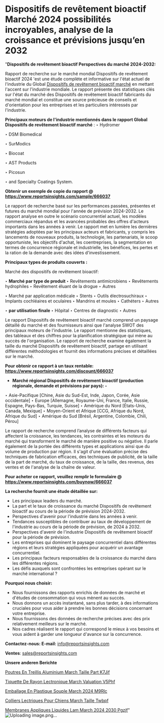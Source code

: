 # Dispositifs de revêtement bioactif Marché 2024 possibilités incroyables, analyse de la croissance et prévisions jusqu’en 2032

"<strong>Dispositifs de revêtement bioactif Perspectives du marché 2024-2032:</strong>

Rapport de recherche sur le marché mondial Dispositifs de revêtement bioactif 2024 'est une étude complète et informative sur l'état actuel de l'industrie du Global <a href=https://www.reportsinsights.com/sample/666037>Dispositifs de revêtement bioactif marché</a> en mettant l'accent sur l'industrie mondiale. Le rapport présente des statistiques clés sur l'état du marché des Dispositifs de revêtement bioactif fabricants du marché mondial et constitue une source précieuse de conseils et d'orientation pour les entreprises et les particuliers intéressés par l'industrie.

<strong>Principaux moteurs de l'industrie mentionnés dans le rapport Global Dispositifs de revêtement bioactif marché</strong> :
‣ Hydromer

‣ DSM Biomedical

‣ SurModics

‣ Biocoat

‣ AST Products

‣ Picosun

‣ and Specialty Coatings System.

<strong>Obtenir un exemple de copie du rapport @ <a href=https://www.reportsinsights.com/sample/666037>https://www.reportsinsights.com/sample/666037</a></strong>

Le rapport de recherche basé sur les performances passées, présentes et futures du marché mondial pour l'année de prévision 2024-2032. Le rapport analyse en outre le scénario concurrentiel actuel, les modèles commerciaux répandus et les avancées probables des offres d'acteurs importants dans les années à venir. Le rapport met en lumière les dernières stratégies adoptées par les principaux acteurs et fabricants, y compris les lancements de nouveaux produits, la technologie, les partenariats, le scoop opportuniste, les objectifs d'achat, les coentreprises, la segmentation en termes de concurrence régionale et industrielle, les bénéfices, les pertes et la ration de la demande avec des idées d'investissement.

<strong>Principaux types de produits couverts :</strong>

Marché des dispositifs de revêtement bioactif:

‣  <strong> Marché par type de produit </strong>
‣ Revêtements antimicrobiens
‣ Revêtements hydrophiles
‣ Revêtement éluant de la drogue
‣ Autres

‣  Marché par application médicale
‣ Stents
‣ Outils électrosuchiraux
‣ Implants cochléaires et oculaires
‣ Mandrins et moules
‣ Cathéters
‣ Autres

‣  <strong> par utilisation finale </strong>
‣ Hôpital
‣ Centres de diagnostic
‣ Autres

Le rapport Dispositifs de revêtement bioactif marché comprend un paysage détaillé du marché et des fournisseurs ainsi que l'analyse SWOT des principaux moteurs de l'industrie. Le rapport mentionne des statistiques, des tableaux et des chiffres pour la planification stratégique qui mène au succès de l'organisation. Le rapport de recherche examine également la taille du marché Dispositifs de revêtement bioactif, partage en utilisant différentes méthodologies et fournit des informations précises et détaillées sur le marché.

<strong>Pour obtenir ce rapport à un taux rentable: <a href=https://www.reportsinsights.com/discount/666037>https://www.reportsinsights.com/discount/666037</a></strong>
<ul>
  <li><strong>Marché régional Dispositifs de revêtement bioactif (production régionale, demande et prévisions par pays): -</strong></li>
</ul>
‣ Asie-Pacifique [Chine, Asie du Sud-Est, Inde, Japon, Corée, Asie occidentale]
‣ Europe [Allemagne, Royaume-Uni, France, Italie, Russie, Espagne, Pays-Bas, Turquie, Suisse]
‣ Amérique du Nord [États-Unis, Canada, Mexique]
‣ Moyen-Orient et Afrique [CCG, Afrique du Nord, Afrique du Sud]
‣ Amérique du Sud [Brésil, Argentine, Colombie, Chili, Pérou]

Le rapport de recherche comprend l’analyse de différents facteurs qui affectent la croissance, les tendances, les contraintes et les moteurs du marché qui transforment le marché de manière positive ou négative. Il parle également de la portée des différents types et applications ainsi que du volume de production par région. Il s'agit d'une évaluation précise des techniques de fabrication efficaces, des techniques de publicité, de la taille de la part de marché, du taux de croissance, de la taille, des revenus, des ventes et de l'analyse de la chaîne de valeur.

<strong>Pour acheter ce rapport, veuillez remplir le formulaire @   <a href=https://www.reportsinsights.com/buynow/666037>https://www.reportsinsights.com/buynow/666037</a></strong>

<strong>La recherche fournit une étude détaillée sur:</strong>
<ul>
  <li>Les principaux leaders du marché.</li>
  <li>La part et le taux de croissance du marché Dispositifs de revêtement bioactif au cours de la période de prévision 2024-2032.</li>
  <li>Perspectives d'avenir pour l'industrie dans les années à venir.</li>
  <li>Tendances susceptibles de contribuer au taux de développement de l'industrie au cours de la période de prévision, de 2024 à 2032.</li>
  <li>Perspectives d'avenir de l'industrie Dispositifs de revêtement bioactif pour la période de prévision.</li>
  <li>Les entreprises qui dominent le paysage concurrentiel dans différentes régions et leurs stratégies appliquées pour acquérir un avantage concurrentiel.</li>
  <li>Les principaux facteurs responsables de la croissance du marché dans les différentes régions.</li>
  <li>Les défis auxquels sont confrontées les entreprises opérant sur le marché international ?</li>
</ul>
<strong>Pourquoi nous choisir:</strong>
<ul>
  <li>Nous fournissons des rapports enrichis de données de marché et d'études de consommation qui vous mènent au succès.</li>
  <li>Nous donnons un accès instantané, sans plus tarder, à des informations cruciales pour vous aider à prendre les bonnes décisions concernant votre entreprise.</li>
  <li>Nous fournissons des données de recherche précises avec des prix relativement meilleurs sur le marché.</li>
  <li>Nos cadres réalisent le rapport qui correspond le mieux à vos besoins et vous aident à garder une longueur d'avance sur la concurrence.</li>
</ul>
<strong>Contactez-nous:
</strong><strong>E-mail:</strong> <a href=mailto:info@reportsinsights.com>info@reportsinsights.com</a>

<strong>Ventes</strong>: <a href=mailto:sales@reportsinsights.com>sales@reportsinsights.com</a>

<strong>Unsere anderen Berichte</strong>

<a href=https://www.linkedin.com/pulse/poutres-en-treillis-aluminium-march%C3%A9-taille-part-k7jif/>Poutres En Treillis Aluminium March Taille Part K7Jif</a>

<a href=https://www.linkedin.com/pulse/%C3%A9tiquette-de-rayon-%C3%A9lectronique-march%C3%A9-%C3%A9valuation-v5phf/>Tiquette De Rayon Lectronique March Valuation V5Phf</a>

<a href=https://www.linkedin.com/pulse/emballage-en-plastique-souple-march%C3%A9-2024-m9rlc/>Emballage En Plastique Souple March 2024 M9Rlc</a>

<a href=https://www.linkedin.com/pulse/colliers-%C3%A9lectriques-pour-chiens-march%C3%A9-taille-twbpf/>Colliers Lectriques Pour Chiens March Taille Twbpf</a>

<a href=https://www.linkedin.com/pulse/membranes-appliqu%C3%A9es-liquides-lam-march%C3%A9-2024-2030-pgzjf/>Membranes Appliques Liquides Lam March 2024 2030 Pgzjf</a>"
![Uploading image.png…]()
